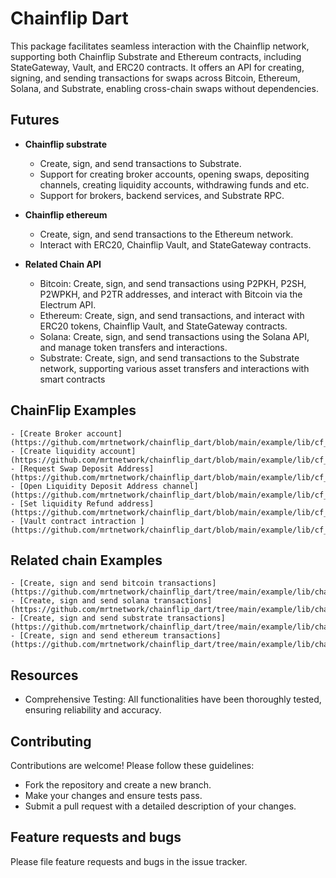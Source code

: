 # Chainflip Dart

This package facilitates seamless interaction with the Chainflip network, supporting both Chainflip Substrate and Ethereum contracts, including StateGateway, Vault, and ERC20 contracts. It offers an API for creating, signing, and sending transactions for swaps across Bitcoin, Ethereum, Solana, and Substrate, enabling cross-chain swaps without dependencies.

## Futures

- **Chainflip substrate**
  - Create, sign, and send transactions to Substrate.
  - Support for creating broker accounts, opening swaps, depositing channels, creating liquidity accounts, withdrawing funds and etc.
  - Support for brokers, backend services, and Substrate RPC.

- **Chainflip ethereum**
  - Create, sign, and send transactions to the Ethereum network.
  - Interact with ERC20, Chainflip Vault, and StateGateway contracts.


- **Related Chain API**
  - Bitcoin: Create, sign, and send transactions using P2PKH, P2SH, P2WPKH, and P2TR addresses, and interact with Bitcoin via the   Electrum API.
  - Ethereum: Create, sign, and send transactions, and interact with ERC20 tokens, Chainflip Vault, and StateGateway contracts.
  - Solana: Create, sign, and send transactions using the Solana API, and manage token transfers and interactions.
  - Substrate: Create, sign, and send transactions to the Substrate network, supporting various asset transfers and interactions with smart contracts

## ChainFlip Examples
    - [Create Broker account](https://github.com/mrtnetwork/chainflip_dart/blob/main/example/lib/cf_api/become_broker.dart)
    - [Create liquidity account](https://github.com/mrtnetwork/chainflip_dart/blob/main/example/lib/cf_api/become_liquidity.dart)
    - [Request Swap Deposit Address](https://github.com/mrtnetwork/chainflip_dart/blob/main/example/lib/cf_api/request_swap_deposit_address.dart)
    - [Open Liquidity Deposit Address channel](https://github.com/mrtnetwork/chainflip_dart/blob/main/example/lib/cf_api/open_liquidity_deposit_channel.dart)
    - [Set liquidity Refund address](https://github.com/mrtnetwork/chainflip_dart/blob/main/example/lib/cf_api/set_liquidity_refunt_address.dart)
    - [Vault contract intraction ](https://github.com/mrtnetwork/chainflip_dart/blob/main/example/lib/cf_api/vault_contract/swap_native.dart)

## Related chain Examples
    - [Create, sign and send bitcoin transactions](https://github.com/mrtnetwork/chainflip_dart/tree/main/example/lib/chain_api/bitcoin_example)
    - [Create, sign and send solana transactions](https://github.com/mrtnetwork/chainflip_dart/tree/main/example/lib/chain_api/solana_examples)
    - [Create, sign and send substrate transactions](https://github.com/mrtnetwork/chainflip_dart/tree/main/example/lib/chain_api/substrate_examples)
    - [Create, sign and send ethereum transactions](https://github.com/mrtnetwork/chainflip_dart/tree/main/example/lib/chain_api/ethereum_example)


## Resources

- Comprehensive Testing: All functionalities have been thoroughly tested, ensuring reliability and accuracy.

## Contributing

Contributions are welcome! Please follow these guidelines:

- Fork the repository and create a new branch.
- Make your changes and ensure tests pass.
- Submit a pull request with a detailed description of your changes.

## Feature requests and bugs

Please file feature requests and bugs in the issue tracker.
